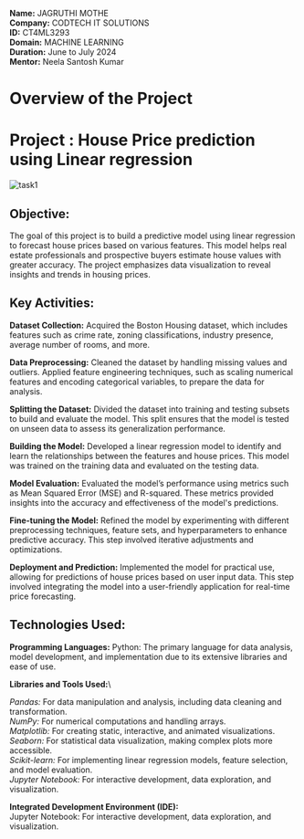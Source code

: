**Name:** JAGRUTHI MOTHE <br>
**Company:** CODTECH IT SOLUTIONS <br>
**ID:** CT4ML3293 <br>
**Domain:** MACHINE LEARNING <br>
**Duration:** June to July 2024 <br>
**Mentor:** Neela Santosh Kumar <br>

# Overview of the Project

# Project : House Price prediction using Linear regression

![task1](https://github.com/user-attachments/assets/bb299531-50af-4a0b-a3b3-45e9da34f892)

## Objective: 
The goal of this project is to build a predictive model using linear regression to forecast house prices based on various features. This model helps real estate professionals and prospective buyers estimate house values with greater accuracy. The project emphasizes data visualization to reveal insights and trends in housing prices.
## Key Activities:

**Dataset Collection:**
Acquired the Boston Housing dataset, which includes features such as crime rate, zoning classifications, industry presence, average number of rooms, and more.

**Data Preprocessing:**
Cleaned the dataset by handling missing values and outliers. Applied feature engineering techniques, such as scaling numerical features and encoding categorical variables, to prepare the data for analysis.

**Splitting the Dataset:**
Divided the dataset into training and testing subsets to build and evaluate the model. This split ensures that the model is tested on unseen data to assess its generalization performance.

**Building the Model:**
Developed a linear regression model to identify and learn the relationships between the features and house prices. This model was trained on the training data and evaluated on the testing data.

**Model Evaluation:**
Evaluated the model’s performance using metrics such as Mean Squared Error (MSE) and R-squared. These metrics provided insights into the accuracy and effectiveness of the model's predictions.

**Fine-tuning the Model:**
Refined the model by experimenting with different preprocessing techniques, feature sets, and hyperparameters to enhance predictive accuracy. This step involved iterative adjustments and optimizations.

**Deployment and Prediction:**
Implemented the model for practical use, allowing for predictions of house prices based on user input data. This step involved integrating the model into a user-friendly application for real-time price forecasting.
## Technologies Used:

**Programming Languages:**
Python: The primary language for data analysis, model development, and implementation due to its extensive libraries and ease of use.

**Libraries and Tools Used:**\

*Pandas:* For data manipulation and analysis, including data cleaning and transformation.\
*NumPy:* For numerical computations and handling arrays.\
*Matplotlib:* For creating static, interactive, and animated visualizations.\
*Seaborn:* For statistical data visualization, making complex plots more accessible.\
*Scikit-learn:* For implementing linear regression models, feature selection, and model evaluation.\
*Jupyter Notebook:* For interactive development, data exploration, and visualization.


**Integrated Development Environment (IDE):**\
Jupyter Notebook: For interactive development, data exploration, and visualization.

